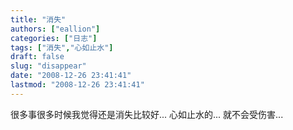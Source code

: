 ```yaml
---
title: "消失"
authors: ["eallion"]
categories: ["日志"]
tags: ["消失","心如止水"]
draft: false
slug: "disappear"
date: "2008-12-26 23:41:41"
lastmod: "2008-12-26 23:41:41"
---
```


很多事很多时候我觉得还是消失比较好... 心如止水的... 就不会受伤害...
